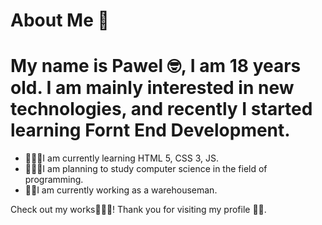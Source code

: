 # About Me 👋

<h1>My name is Pawel 🤓, I am 18 years old. I am mainly interested in new technologies, and recently I started learning Fornt End Development.</h1>

- 👨🏼‍💻I am currently learning HTML 5, CSS 3, JS.
- 👨🏼‍🎓I am planning to study computer science in the field of programming.
- 👷🏼I am currently working as a warehouseman.
  
</h2>

Check out my works🕵🏼‍♂️! Thank you for visiting my profile 👌🏽.




<!--
**Raparinio/Raparinio** is a ✨ _special_ ✨ repository because its `README.md` (this file) appears on your GitHub profile.

Here are some ideas to get you started:

- 🔭 I’m currently working on ...
- 🌱 I’m currently learning ...
- 👯 I’m looking to collaborate on ...
- 🤔 I’m looking for help with ...
- 💬 Ask me about ...
- 📫 How to reach me: ...
- 😄 Pronouns: ...
- ⚡ Fun fact: ...
-->
